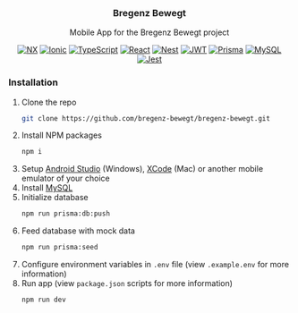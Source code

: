 <br />
<div align="center">

  <h3 align="center">Bregenz Bewegt</h3>

  <p align="center">
    Mobile App for the Bregenz Bewegt project
  </p>

[![NX][nx]][nx-url] [![Ionic][ionic]][ionic-url] [![TypeScript][typescript]][typescript-url] [![React][react]][react-url] [![Nest][nest]][nest-url] [![JWT][jwt]][jwt-url] [![Prisma][prisma]][react-url] [![MySQL][mysql]][mysql-url] [![Jest][jest]][jest-url]

</div>

### Installation

1. Clone the repo
   ```sh
   git clone https://github.com/bregenz-bewegt/bregenz-bewegt.git
   ```
2. Install NPM packages
   ```sh
   npm i
   ```
3. Setup [Android Studio][android-studio-url] (Windows), [XCode][xcode-url] (Mac) or another mobile emulator of your choice
4. Install [MySQL][mysql-url]
5. Initialize database
   ```sh
   npm run prisma:db:push
   ```
6. Feed database with mock data
   ```sh
   npm run prisma:seed
   ```
7. Configure environment variables in `.env` file (view `.example.env` for more information)
8. Run app (view `package.json` scripts for more information)
   ```sh
   npm run dev
   ```

[ionic]: https://img.shields.io/badge/Ionic-3880FF?style=for-the-badge&logo=ionic&logoColor=white
[ionic-url]: https://ionicframework.com/
[capacitor]: https://img.shields.io/badge/Capacitor-119EFF?style=for-the-badge&logo=Capacitor&logoColor=white
[capacitor-url]: https://capacitorjs.com/
[react]: https://img.shields.io/badge/React-20232A?style=for-the-badge&logo=react&logoColor=61DAFB
[react-url]: https://reactjs.org/
[prisma]: https://img.shields.io/badge/Prisma-3982CE?style=for-the-badge&logo=Prisma&logoColor=white
[prisma-url]: https://www.prisma.io/
[nest]: https://img.shields.io/badge/nestjs-E0234E?style=for-the-badge&logo=nestjs&logoColor=white
[nest-url]: https://nestjs.com/
[mysql]: https://img.shields.io/badge/MySQL-005C84?style=for-the-badge&logo=mysql&logoColor=white
[mysql-url]: https://www.mysql.com/
[nx]: https://img.shields.io/static/v1?style=for-the-badge&message=Nx&color=143055&logo=Nx&logoColor=FFFFFF&label=
[nx-url]: https://nx.dev/
[jwt]: https://img.shields.io/badge/JWT-000000?style=for-the-badge&logo=JSON%20web%20tokens&logoColor=white
[jwt-url]: https://jwt.io/
[typescript]: https://img.shields.io/badge/TypeScript-007ACC?style=for-the-badge&logo=typescript&logoColor=white
[typescript-url]: https://www.typescriptlang.org/
[jest]: https://img.shields.io/badge/Jest-C21325?style=for-the-badge&logo=jest&logoColor=white
[jest-url]: https://jestjs.io/
[android-studio-url]: https://developer.android.com/studio
[xcode-url]: https://developer.apple.com/xcode/
[mysql-url]: https://www.mysql.com/
